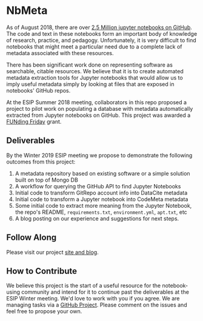 # NbMeta
As of August 2018, there are over [2.5 Million jupyter notebooks on GitHub](http://nbviewer.jupyter.org/github/parente/nbestimate/blob/master/estimate.ipynb).
The code and text in these notebooks form an important body of knowledge of
research, practice, and pedagogy. Unfortunately, it is very difficult to find
notebooks that might meet a particular need due to a complete lack of metadata
associated with these resources.

There has been  significant work done on representing software as searchable,
citable resources. We believe that it is to create automated metadata
extraction tools for Jupyter notebooks that would allow us to imply useful
metadata simply by looking at files that are exposed in notebooks' GitHub
repos.

At the ESIP Summer 2018 meeting, collaborators in this repo proposed a project
to pilot work on populating a  database with metadata automatically extracted
from Jupyter notebooks on GitHub. This project was awarded a
[FUNding Friday](http://wiki.esipfed.org/index.php/FUNding_Friday_Projects)
grant.

## Deliverables
By the Winter 2019 ESIP meeting we propose to demonstrate the following outcomes
from this project:
1. A metadata repository based on existing software or a simple solution built
on top of Mongo DB
2. A workflow for querying the GitHub API to find Jupyter Notebooks
3. Initial code to transform GitRepo account info into DataCite metadata
4. Initial code to transform a Jupyter notebook into CodeMeta metadata
5. Some initial code to extract more meaning from the Jupyter Notebook, the
repo's README, `requirements.txt`, `environment.yml`, `apt.txt`, etc
6. A blog posting on our experience and suggestions for next steps.

## Follow Along
Please visit our project
[site and blog](https://esipfed.github.io/NbMeta/posts/).

## How to Contribute
We believe this project is the start of a useful resource for the notebook-using
community and intend for it to continue past the deliverables at the ESIP Winter
meeting. We'd love to work with you if you agree. We are managing tasks via
a [GitHub Project](https://github.com/ESIPFed/NbMeta/projects/1). Please comment
on the issues and feel free to propose your own.
